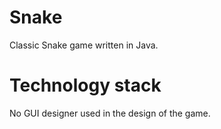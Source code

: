 # Snake
Classic Snake game written in Java. 

# Technology stack
No GUI designer used in the design of the game. 

